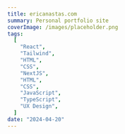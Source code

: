```yaml
---
title: ericanastas.com
summary: Personal portfolio site
coverImage: /images/placeholder.png
tags:
  [
    "React",
    "Tailwind",
    "HTML",
    "CSS",
    "NextJS",
    "HTML",
    "CSS",
    "JavaScript",
    "TypeScript",
    "UX Design",
  ]
date: "2024-04-20"
---
```

